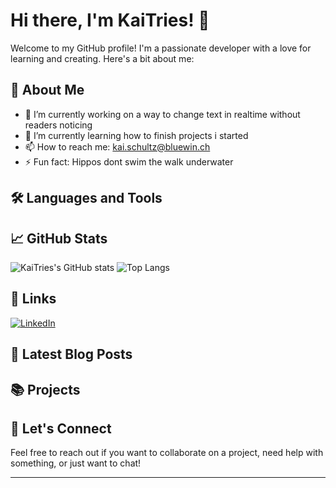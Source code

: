 # Hi there, I'm KaiTries! 👋

Welcome to my GitHub profile! I'm a passionate developer with a love for learning and creating. Here's a bit about me:

## 🚀 About Me

- 🔭 I’m currently working on a way to change text in realtime without readers noticing
- 🌱 I’m currently learning how to finish projects i started 
- 📫 How to reach me: kai.schultz@bluewin.ch
- ⚡ Fun fact: Hippos dont swim the walk underwater

## 🛠️ Languages and Tools

<!-- Tools list start -->
<!-- Tools list end -->

## 📈 GitHub Stats

![KaiTries's GitHub stats](https://github-readme-stats.vercel.app/api?username=KaiTries&show_icons=true&theme=radical)
![Top Langs](https://github-readme-stats.vercel.app/api/top-langs/?username=KaiTries&layout=compact&theme=radical)


## 🔗 Links
[![LinkedIn](https://img.shields.io/badge/-LinkedIn-333333?style=flat&logo=linkedin)](https://www.linkedin.com/in/kai-valentin-schultz-8a3031172/)

## 📝 Latest Blog Posts

<!-- BLOG-POST-LIST:START -->
<!-- BLOG-POST-LIST:END -->

## 📚 Projects



## 🤝 Let's Connect

Feel free to reach out if you want to collaborate on a project, need help with something, or just want to chat!

---
